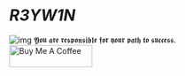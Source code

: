 # ***R3YW1N***
![img](https://fondosmil.com/fondo/17030.jpg)
𝖄𝖔𝖚 𝖆𝖗𝖊 𝖗𝖊𝖘𝖕𝖔𝖓𝖘𝖎𝖇𝖑𝖊 𝖋𝖔𝖗 𝖞𝖔𝖚𝖗 𝖕𝖆𝖙𝖍 𝖙𝖔 𝖘𝖚𝖈𝖈𝖊𝖘𝖘.  
<a href="https://www.buymeacoffee.com/r3yw1n" target="_blank"><img src="https://cdn.buymeacoffee.com/buttons/v2/default-yellow.png" alt="Buy Me A Coffee" style="height: 40px !important;width: 150px !important;" ></a>
